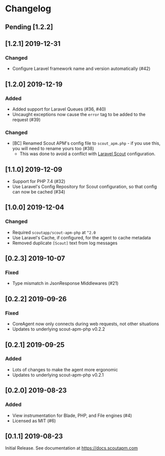 # Changelog

## Pending [1.2.2]

## [1.2.1] 2019-12-31

### Changed

 - Configure Laravel framework name and version automatically (#42)

## [1.2.0] 2019-12-19

### Added

 - Added support for Laravel Queues (#36, #40)
 - Uncaught exceptions now cause the `error` tag to be added to the request (#39)

### Changed

 - [BC] Renamed Scout APM's config file to `scout_apm.php` - if you use this, you will need to rename yours too (#38)
   - This was done to avoid a conflict with [Laravel Scout](https://laravel.com/docs/6.x/scout) configuration.

## [1.1.0] 2019-12-09

 - Support for PHP 7.4 (#32)
 - Use Laravel's Config Repository for Scout configuration, so that config can now be cached (#34)

## [1.0.0] 2019-12-04

### Changed

 - Required `scoutapp/scout-apm-php` at `^2.0`
 - Use Laravel's Cache, if configured, for the agent to cache metadata
 - Removed duplicate `[Scout]` text from log messages

## [0.2.3] 2019-10-07

### Fixed

 - Type mismatch in JsonResponse Middlewares (#21)

## [0.2.2] 2019-09-26

### Fixed

 - CoreAgent now only connects during web requests, not other situations
 - Updates to underlying scout-apm-php v0.2.2

## [0.2.1] 2019-09-25

### Added

 - Lots of changes to make the agent more ergonomic
 - Updates to underlying scout-apm-php v0.2.1

## [0.2.0] 2019-08-23

### Added

 - View instrumentation for Blade, PHP, and File engines (#4)
 - Licensed as MIT (#6)

## [0.1.1] 2019-08-23

Initial Release. See documentation at https://docs.scoutapm.com

